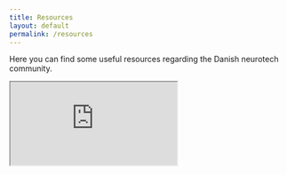 ```yaml
---
title: Resources
layout: default
permalink: /resources
---
```


Here you can find some useful resources regarding the Danish neurotech community.

<iframe src="https://docs.google.com/document/d/e/2PACX-1vTSORqMjhLMadz5oxhPs-oC4-8imzVh5rofsUDdgPcKlv59_6KRRokQnxtpeQi-nnkh1rQTfV4YImMS/pub?embedded=true"></iframe>

